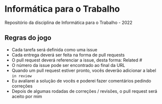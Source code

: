 # Informática para o Trabalho
Repositório da disciplina de Informática para o Trabalho - 2022

## Regras do jogo  
- Cada tarefa será definida como uma issue
- Cada entrega deverá ser feita na forma de pull requests
- O pull request deverá referenciar a issue, desta forma: Related #<numero da issue> 
- O número da issue pode ser encontrado ao final da URL
- Quando um pull request estiver pronto, vocês deverão adicionar a label `in review` 
- Eu avaliarei a solução de vocês e poderei fazer comentários pedindo correções
- Depois de algumas rodadas de correções / revisões, o pull request será aceito por mim
